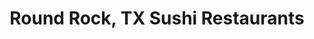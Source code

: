 ---
layout: city
title: Round Rock, TX Sushi Restaurants
permalink: /texas/round-rock/
stateAbbr: TX
stateName: Texas
cityName: Round Rock
---